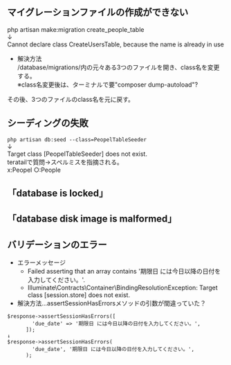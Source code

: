## マイグレーションファイルの作成ができない  
php artisan make:migration create_people_table  
↓  
Cannot declare class CreateUsersTable, because the name is already in use

- 解決方法  
/database/migrations/内の元々ある3つのファイルを開き、class名を変更する。  
※class名変更後は、ターミナルで要"composer dump-autoload"?
  
その後、3つのファイルのclass名を元に戻す。

## シーディングの失敗
`php artisan db:seed --class=PeopelTableSeeder`  
↓  
Target class [PeopelTableSeeder] does not exist.  
teratailで質問→スペルミスを指摘される。  
x:Peopel  ○:People

## 「database is locked」

## 「database disk image is malformed」  

## バリデーションのエラー
- エラーメッセージ
  - Failed asserting that an array contains '期限日 には今日以降の日付を入力してください。'.  
  - Illuminate\Contracts\Container\BindingResolutionException: Target class [session.store] does not exist.  
- 解決方法...assertSessionHasErrorsメソッドの引数が間違っていた？
```
$response->assertSessionHasErrors([  
        'due_date' => '期限日 には今日以降の日付を入力してください。',  
      ]);  
↓  
$response->assertSessionHasErrors(  
        'due_date', '期限日 には今日以降の日付を入力してください。',  
      );
 ```
